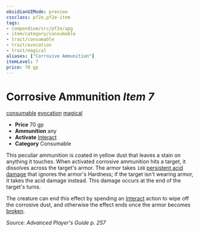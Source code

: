 ```yaml
---
obsidianUIMode: preview
cssclass: pf2e,pf2e-item
tags:
- compendium/src/pf2e/apg
- item/category/consumable
- trait/consumable
- trait/evocation
- trait/magical
aliases: ["Corrosive Ammunition"]
itemLevel: 7
price: 70 gp
---
```

# Corrosive Ammunition *Item 7*  
[consumable](../../../rules/traits/consumable.md)  [evocation](../../../rules/traits/evocation.md)  [magical](../../../rules/traits/magical.md)  

- **Price** 70 gp
- **Ammunition** any
- **Activate** [Interact](../../../rules/actions/interact.md)
- **Category** Consumable

This peculiar ammunition is coated in yellow dust that leaves a stain on anything it touches. When activated corrosive ammunition hits a target, it dissolves across the target's armor. The armor takes `1d8` [persistent acid damage](../../../rules/conditions.md#Persistent%20Damage) that ignores the armor's Hardness; if the target isn't wearing armor, it takes the acid damage instead. This damage occurs at the end of the target's turns.

The creature can end this effect by spending an [Interact](../../../rules/actions/interact.md) action to wipe off the corrosive dust, and otherwise the effect ends once the armor becomes [broken](../../../rules/conditions.md#Broken).

*Source: Advanced Player's Guide p. 257*